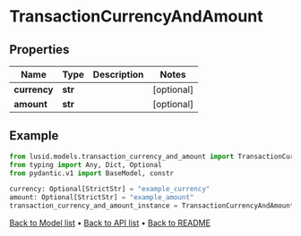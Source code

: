 # TransactionCurrencyAndAmount

## Properties
Name | Type | Description | Notes
------------ | ------------- | ------------- | -------------
**currency** | **str** |  | [optional] 
**amount** | **str** |  | [optional] 
## Example

```python
from lusid.models.transaction_currency_and_amount import TransactionCurrencyAndAmount
from typing import Any, Dict, Optional
from pydantic.v1 import BaseModel, constr

currency: Optional[StrictStr] = "example_currency"
amount: Optional[StrictStr] = "example_amount"
transaction_currency_and_amount_instance = TransactionCurrencyAndAmount(currency=currency, amount=amount)

```

[Back to Model list](../README.md#documentation-for-models) &#8226; [Back to API list](../README.md#documentation-for-api-endpoints) &#8226; [Back to README](../README.md)

